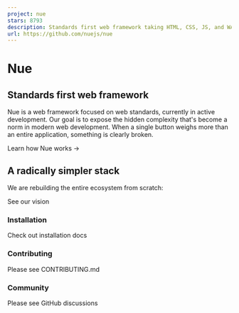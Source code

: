 ```yaml
---
project: nue
stars: 8793
description: Standards first web framework taking HTML, CSS, JS, and WASM to their peak
url: https://github.com/nuejs/nue
---
```


Nue   
======

Standards first web framework
-----------------------------

Nue is a web framework focused on web standards, currently in active development. Our goal is to expose the hidden complexity that's become a norm in modern web development. When a single button weighs more than an entire application, something is clearly broken.

Learn how Nue works →

A radically simpler stack
-------------------------

We are rebuilding the entire ecosystem from scratch:

See our vision

### Installation

Check out installation docs

### Contributing

Please see CONTRIBUTING.md

### Community

Please see GitHub discussions
